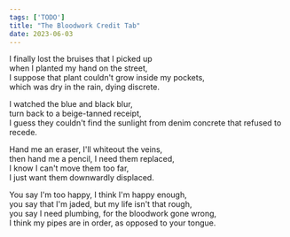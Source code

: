 ```yaml
---
tags: ['TODO']
title: "The Bloodwork Credit Tab"
date: 2023-06-03
---
```


I finally lost the bruises that I picked up  
when I planted my hand on the street,  
I suppose that plant couldn't grow inside my pockets,  
which was dry in the rain, dying discrete.

I watched the blue and black blur,  
turn back to a beige-tanned receipt,  
I guess they couldn't find the sunlight
from denim concrete that refused to recede.

Hand me an eraser, I'll whiteout the veins,  
then hand me a pencil, I need them replaced,  
I know I can't move them too far,  
I just want them downwardly displaced.

You say I'm too happy, I think I'm happy enough,  
you say that I'm jaded, but my life isn't that rough,  
you say I need plumbing, for the bloodwork gone wrong,  
I think my pipes are in order, as opposed to your tongue.
